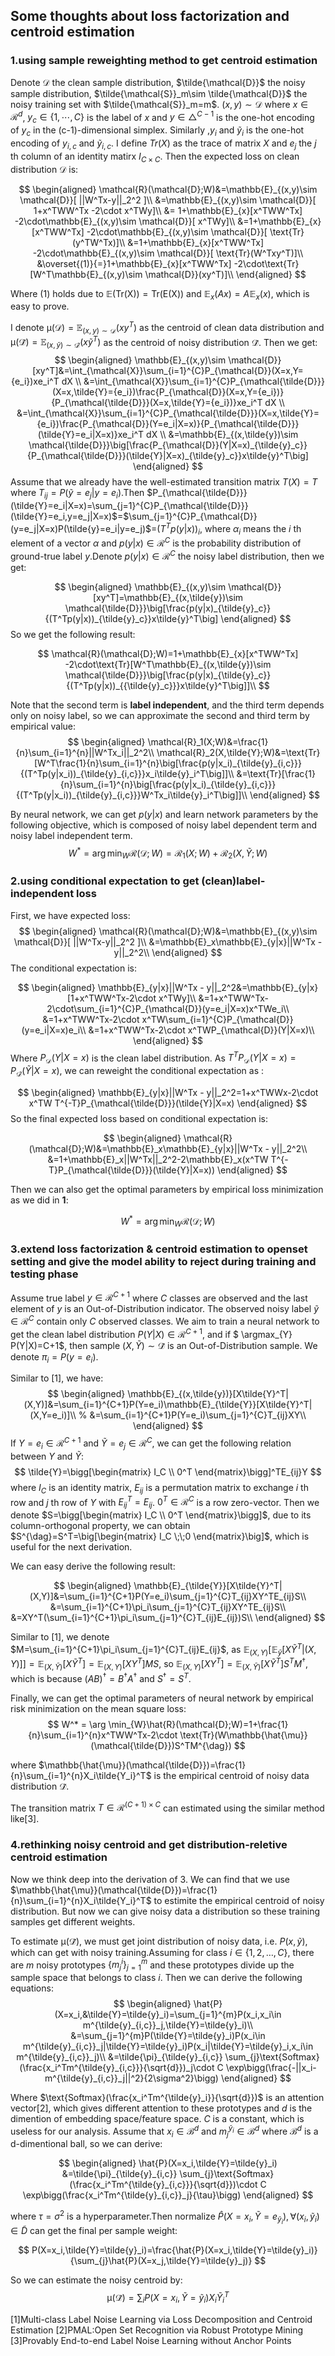 ## Some thoughts about loss factorization and centroid estimation

### 1.using sample reweighting method to get centroid estimation

Denote $\mathcal{D}$ the clean sample distribution, $\tilde{\mathcal{D}}$ the noisy sample distribution, $\tilde{\mathcal{S}}_m\sim \tilde{\mathcal{D}}$ the noisy training set with $\tilde{\mathcal{S}}_m=m$. $(x,y)\sim \mathcal{D}$ where $x\in\mathcal{R}^d$, $y_c \in \{1,\cdots,C\}$ is the label of $x$ and $y\in {\triangle}^{C-1}$ is the one-hot encoding of $y_c$ in the (c-1)-dimensional simplex. Similarly ,$y_i$ and $\tilde{y}_i$ is the one-hot encoding of $y_{i,c}$ and $\tilde{y}_{i,c}$.  I define $Tr(X)$ as the trace of matrix $X$ and $e_j$ the $j$ th column of an identity matirx $I_{C\times C}$. Then the expected loss on clean distribution  $\mathcal{D}$ is:

$$
\begin{aligned}
    \mathcal{R}(\mathcal{D};W)&=\mathbb{E}_{(x,y)\sim \mathcal{D}}[ ||W^Tx-y||_2^2 ]\\
    &=\mathbb{E}_{(x,y)\sim \mathcal{D}}[ 1+x^TWW^Tx -2\cdot x^TWy]\\
    &= 1+\mathbb{E}_{x}[x^TWW^Tx] -2\cdot\mathbb{E}_{(x,y)\sim \mathcal{D}}[ x^TWy]\\
    &=1+\mathbb{E}_{x}[x^TWW^Tx] -2\cdot\mathbb{E}_{(x,y)\sim \mathcal{D}}[ \text{Tr}(y^TW^Tx)]\\
    &=1+\mathbb{E}_{x}[x^TWW^Tx] -2\cdot\mathbb{E}_{(x,y)\sim \mathcal{D}}[ \text{Tr}(W^Txy^T)]\\
    &\overset{(1)}{=}1+\mathbb{E}_{x}[x^TWW^Tx] -2\cdot\text{Tr}[W^T\mathbb{E}_{(x,y)\sim \mathcal{D}}(xy^T)]\\
\end{aligned}
$$

Where (1) holds due to $\mathbb{E(\text{Tr(X)})=\text{Tr(E(X))}}$ and $\mathbb{E}_x(Ax)=A\mathbb{E}_x(x)$, which is easy to prove.

I denote $\mathbb{\mu}(\mathcal{D})=\mathbb{E}_{(x,y)\sim \mathcal{D}}(xy^T)$ as the centroid of clean data distribution and ${\mathbb{\mu}}(\mathcal{\tilde{D}})=\mathbb{E}_{(x,\tilde{y})\sim \mathcal{\tilde{D}}}(x\tilde{y}^T)$ as the centroid of noisy distribution $\mathcal{\tilde{D}}$. Then we get:
$$
\begin{aligned}
    \mathbb{E}_{(x,y)\sim \mathcal{D}}[xy^T]&=\int_{\mathcal{X}}\sum_{i=1}^{C}P_{\mathcal{D}}(X=x,Y={e_i})xe_i^T dX \\
    &=\int_{\mathcal{X}}\sum_{i=1}^{C}P_{\mathcal{\tilde{D}}}(X=x,\tilde{Y}={e_i})\frac{P_{\mathcal{D}}(X=x,Y={e_i})}{P_{\mathcal{\tilde{D}}}(X=x,\tilde{Y}={e_i})}xe_i^T dX \\
    &=\int_{\mathcal{X}}\sum_{i=1}^{C}P_{\mathcal{\tilde{D}}}(X=x,\tilde{Y}={e_i})\frac{P_{\mathcal{D}}(Y=e_i|X=x)}{P_{\mathcal{\tilde{D}}}(\tilde{Y}=e_i|X=x)}xe_i^T dX \\
    &=\mathbb{E}_{(x,\tilde{y})\sim \mathcal{\tilde{D}}}\big[\frac{P_{\mathcal{D}}(Y|X=x)_{\tilde{y}_c}}{P_{\mathcal{\tilde{D}}}(\tilde{Y}|X=x)_{\tilde{y}_c}}x\tilde{y}^T\big]
\end{aligned}
$$
Assume that we already have the well-estimated transition matrix $T(X)=T$ where $T_{ij}=P(\tilde{y}=e_j|y=e_i)$.Then $P_{\mathcal{\tilde{D}}}(\tilde{Y}=e_i|X=x)=\sum_{j=1}^{C}P_{\mathcal{\tilde{D}}}(\tilde{Y}=e_i,y=e_j|X=x)$=$\sum_{j=1}^{C}P_{\mathcal{D}}(y=e_j|X=x)P(\tilde{y}=e_i|y=e_j)$=$(T^Tp(y|x))_{i}$, where $\alpha_i$ means the $i$ th element of a vector $\alpha$ and $p(y|x)\in \mathcal{R}^C$ is the probability distribution of ground-true label $y$.Denote  $p(y|x)\in \mathcal{R}^C$ the noisy label distribution, then we get:

$$
\begin{aligned}
    \mathbb{E}_{(x,y)\sim \mathcal{D}}[xy^T]=\mathbb{E}_{(x,\tilde{y})\sim \mathcal{\tilde{D}}}\big[\frac{p(y|x)_{\tilde{y}_c}}{(T^Tp(y|x))_{\tilde{y}_c}}x\tilde{y}^T\big]
\end{aligned}
$$
So we get the following result:

$$
    \mathcal{R}(\mathcal{D};W)=1+\mathbb{E}_{x}[x^TWW^Tx] -2\cdot\text{Tr}[W^T\mathbb{E}_{(x,\tilde{y})\sim \mathcal{\tilde{D}}}\big[\frac{p(y|x)_{\tilde{y}_c}}{(T^Tp(y|x))_{{\tilde{y}_c}}}x\tilde{y}^T\big]]\\
$$

Note that the second term is **label independent**, and the third term depends only on noisy label, so we can approximate the second and third term by empirical value:
$$
\begin{aligned}
    \mathcal{R}_1(X;W)&=\frac{1}{n}\sum_{i=1}^{n}||W^Tx_i||_2^2\\
    \mathcal{R}_2(X,\tilde{Y};W)&=\text{Tr}[W^T\frac{1}{n}\sum_{i=1}^{n}\big[\frac{p(y|x_i)_{\tilde{y}_{i,c}}}{(T^Tp(y|x_i))_{\tilde{y}_{i,c}}}x_i\tilde{y}_i^T\big]]\\
    &=\text{Tr}[\frac{1}{n}\sum_{i=1}^{n}\big[\frac{p(y|x_i)_{\tilde{y}_{i,c}}}{(T^Tp(y|x_i))_{\tilde{y}_{i,c}}}W^Tx_i\tilde{y}_i^T\big]]\\
\end{aligned}
$$

By neural network, we can get $p(y|x)$ and learn network parameters by the following objective, which is composed of noisy label dependent term and noisy label independent term.
$$
W^* = \arg \min_{W}\mathcal{R}(\mathcal{D};W)=\mathcal{R}_1(X;W)+\mathcal{R}_2(X,\tilde{Y};W)
$$

### 2.using conditional expectation to get (clean)label-independent loss

First, we have expected loss:
$$
\begin{aligned}
    \mathcal{R}(\mathcal{D};W)&=\mathbb{E}_{(x,y)\sim \mathcal{D}}[ ||W^Tx-y||_2^2 ]\\
    &=\mathbb{E}_x\mathbb{E}_{y|x}||W^Tx - y||_2^2\\
\end{aligned}
$$
The conditional expectation is:

$$
\begin{aligned}
    \mathbb{E}_{y|x}||W^Tx - y||_2^2&=\mathbb{E}_{y|x}[1+x^TWW^Tx-2\cdot x^TWy]\\
    &=1+x^TWW^Tx-2\cdot\sum_{i=1}^{C}P_{\mathcal{D}}(y=e_i|X=x)x^TWe_i\\
    &=1+x^TWW^Tx-2\cdot x^TW\sum_{i=1}^{C}P_{\mathcal{D}}(y=e_i|X=x)e_i\\
    &=1+x^TWW^Tx-2\cdot x^TWP_{\mathcal{D}}(Y|X=x)\\
\end{aligned}
$$
Where $P_{\mathcal{D}}(Y|X=x)$ is the clean label distribution. As $T^TP_{\mathcal{D}}(Y|X=x)=P_{\mathcal{\tilde{D}}}(\tilde{Y}|X=x)$, we can reweight the conditional expectation as :

$$
\begin{aligned}
    \mathbb{E}_{y|x}||W^Tx - y||_2^2=1+x^TWWx-2\cdot x^TW T^{-T}P_{\mathcal{\tilde{D}}}(\tilde{Y}|X=x)
\end{aligned}
$$
So the final expected loss based on conditional expectation is:

$$
\begin{aligned}
    \mathcal{R}(\mathcal{D};W)&=\mathbb{E}_x\mathbb{E}_{y|x}||W^Tx - y||_2^2\\
    &=1+\mathbb{E}_x||W^Tx||_2^2-2\mathbb{E}_x(x^TW T^{-T}P_{\mathcal{\tilde{D}}}(\tilde{Y}|X=x))
\end{aligned}
$$

Then we can also get the optimal parameters by empirical loss minimization as we did in **1**:

$$W^* = \arg \min_{W}\mathcal{R}(\mathcal{D};W)$$

### 3.extend loss factorization & centroid estimation to openset setting and give the model ability to reject during training and testing phase

Assume true label $y\in\mathcal{R}^{C+1}$ where $C$ classes are observed and the last element of $y$ is an Out-of-Distribution indicator. The observed noisy label $\tilde{y}\in\mathcal{R}^{C}$ contain only $C$ observed classes. We aim to train a neural network to get the clean label distribution $P(Y|X)\in\mathcal{R}^{C+1}$, and if $ \argmax_{Y} P(Y|X)=C+1$, then sample $(X,\tilde{Y})\sim \mathcal{\tilde{D}}$ is an Out-of-Distribution sample. We denote $\pi_i=P(y=e_i)$.

Similar to [1], we have:
$$
\begin{aligned}
    \mathbb{E}_{(x,\tilde{y})}[X\tilde{Y}^T|(X,Y)]&=\sum_{i=1}^{C+1}P(Y=e_i)\mathbb{E}_{\tilde{Y}}[X\tilde{Y}^T|(X,Y=e_i)]\\
    % &=\sum_{i=1}^{C+1}P(Y=e_i)\sum_{j=1}^{C}T_{ij}XY\\
\end{aligned}
$$
If $Y=e_i\in \mathcal{R}^{C+1}$ and $\tilde{Y}=e_j\in \mathcal{R}^{C}$, we can get the following relation between $Y$ and $\tilde{Y}$:
$$
\tilde{Y}=\bigg[\begin{matrix} I_C \\ 0^T \end{matrix}\bigg]^TE_{ij}Y
$$
where $I_C$ is an identity matrix, $E_{ij}$ is a permutation matrix to exchange $i$ th row and $j$ th row of $Y$ with $E_{ij}^T=E_{ij}$. $0^T\in \mathcal{R}^C$ is a row zero-vector. Then we denote $S=\bigg[\begin{matrix} I_C \\ 0^T \end{matrix}\bigg]$, due to its column-orthogonal property, we can obtain $S^{\dag}=S^T=\big[\begin{matrix} I_C \;\;0 \end{matrix}\big]$, which is useful for the next derivation.

We can easy derive the following result:

$$
\begin{aligned}
    \mathbb{E}_{\tilde{Y}}[X\tilde{Y}^T|(X,Y)]&=\sum_{i=1}^{C+1}P(Y=e_i)\sum_{j=1}^{C}T_{ij}XY^TE_{ij}S\\
    &=\sum_{i=1}^{C+1}\pi_i\sum_{j=1}^{C}T_{ij}XY^TE_{ij}S\\
    &=XY^T(\sum_{i=1}^{C+1}\pi_i\sum_{j=1}^{C}T_{ij}E_{ij})S\\
\end{aligned}
$$

Similar to [1], we denote $M=\sum_{i=1}^{C+1}\pi_i\sum_{j=1}^{C}T_{ij}E_{ij}$, as $\mathbb{E}_{(X,Y)}\bigg[\mathbb{E}_{\tilde{y}}[X\tilde{Y}^T|(X,Y)]\bigg]=\mathbb{E}_{(X,\tilde{Y})}\big[X\tilde{Y}^T\big] = \mathbb{E}_{(X,Y)}\big[XY^T\big]MS$, so $\mathbb{E}_{(X,Y)}\big[XY^T\big]=\mathbb{E}_{(X,\tilde{Y})}\big[X\tilde{Y}^T\big]S^TM^{\dag}$, which is because $(AB)^{\dag}=B^{\dag}A^{\dag}$ and $S^{\dag}=S^T$.

Finally, we can get the optimal parameters of neural network by empirical risk minimization on the mean square loss:
$$
    W^* = \arg \min_{W}\hat{R}(\mathcal{D};W)=1+\frac{1}{n}\sum_{i=1}^{n}x^TWW^Tx-2\cdot \text{Tr}(W\mathbb{\hat{\mu}}(\mathcal{\tilde{D}})S^TM^{\dag})
$$

where $\mathbb{\hat{\mu}}(\mathcal{\tilde{D}})=\frac{1}{n}\sum_{i=1}^{n}X_i\tilde{Y_i}^T$ is the empirical centroid of noisy data distribution $\mathcal{\tilde{D}}$.

The transition matrix $T\in \mathcal{R}^{(C+1)\times C}$ can estimated using the similar method like[3].

### 4.rethinking noisy centroid and get distribution-reletive centroid estimation

Now we think deep into the derivation of 3. We can find that we use $\mathbb{\hat{\mu}}(\mathcal{\tilde{D}})=\frac{1}{n}\sum_{i=1}^{n}X_i\tilde{Y_i}^T$ to estimite the empirical centroid of noisy distribution. But now we can give noisy data a distribution so these training samples get different weights.

To estimate $\mathbb{\mu}(\mathcal{\tilde{D}})$, we must get joint distribution of noisy data, i.e. $P(x,\tilde{y})$, which can get with noisy training.Assuming for class $i\in \{1,2,\dots,C\}$, there are $m$ noisy prototypes $\{m_{j}^{i}\}_{j=1}^{m}$ and these prototypes divide up the sample space that belongs to class $i$.
Then we can derive the following equations:
$$
\begin{aligned}
    \hat{P}(X=x_i,&\tilde{Y}=\tilde{y}_i)=\sum_{j=1}^{m}P(x_i,x_i\in m^{\tilde{y}_{i,c}}_j,\tilde{Y}=\tilde{y}_i)\\
    &=\sum_{j=1}^{m}P(\tilde{Y}=\tilde{y}_i)P(x_i\in m^{\tilde{y}_{i,c}}_j|\tilde{Y}=\tilde{y}_i)P(x_i|\tilde{Y}=\tilde{y}_i,x_i\in m^{\tilde{y}_{i,c}}_j)\\
    &=\tilde{\pi}_{\tilde{y}_{i,c}} \sum_{j}\text{Softmax}(\frac{x_i^Tm^{\tilde{y}_{i,c}}}{\sqrt{d}})_j\cdot C \exp\bigg(\frac{-||x_i-m^{\tilde{y}_{i,c}}_j||^2}{2\sigma^2}\bigg)
\end{aligned}
$$

Where $\text{Softmax}(\frac{x_i^Tm^{\tilde{y}_i}}{\sqrt{d}})$ is an attention vector[2], which gives different attention to these prototypes and $d$ is the dimention of embedding space/feature space. $C$ is a constant, which is useless for our analysis. Assume that $x_i\in \mathcal{B}^d$ and $m^{\tilde{y}_i}_j\in \mathcal{B}^d$ where $\mathcal{B}^d$ is a d-dimentional ball, so we can derive:

$$
\begin{aligned}
    \hat{P}(X=x_i,\tilde{Y}=\tilde{y}_i)
    &=\tilde{\pi}_{\tilde{y}_{i,c}} \sum_{j}\text{Softmax}(\frac{x_i^Tm^{\tilde{y}_{i,c}}}{\sqrt{d}})\cdot C \exp\bigg(\frac{x_i^Tm^{\tilde{y}_{i,c}}_j}{\tau}\bigg)
\end{aligned}
$$

where $\tau=\sigma^2$ is a hyperparameter.Then normalize $\hat{P}(X=x_i,\tilde{Y}=e_{\tilde{y}_i}), \forall (x_i,\tilde{y}_i) \in\tilde{D}$ can get the final per sample weight:

$$
P(X=x_i,\tilde{Y}=\tilde{y}_i)=\frac{\hat{P}(X=x_i,\tilde{Y}=\tilde{y}_i)}{\sum_{j}\hat{P}(X=x_j,\tilde{Y}=\tilde{y}_j)}
$$

So we can estimate the noisy centroid by:
$$
\mathbb{\mu}(\mathcal{\tilde{D}})=\sum_{i}P(X=x_i,\tilde{Y}=\tilde{y}_i)X_i\tilde{Y}_i^T
$$

[1]Multi-class Label Noise Learning via Loss Decomposition and Centroid Estimation
[2]PMAL:Open Set Recognition via Robust Prototype Mining
[3]Provably End-to-end Label Noise Learning without Anchor Points